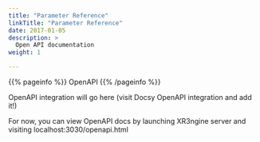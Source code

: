 ```yaml
---
title: "Parameter Reference"
linkTitle: "Parameter Reference"
date: 2017-01-05
description: >
  Open API documentation
weight: 1

---
```


{{% pageinfo %}} OpenAPI {{% /pageinfo %}}

OpenAPI integration will go here (visit Docsy OpenAPI integration and add it!)

For now, you can view OpenAPI docs by launching XR3ngine server and visiting localhost:3030/openapi.html